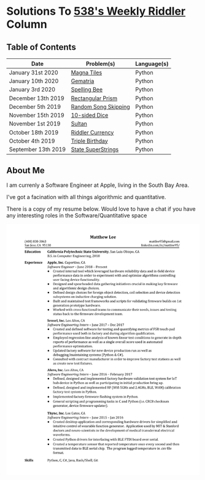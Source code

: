 # Solutions To [538's Weekly Riddler](https://fivethirtyeight.com/tag/the-riddler/) Column


## Table of Contents

|Date|Problem(s)|Language(s)|
|--|--|--|
|January 31st 2020|[Magna Tiles](https://github.com/mattlee95/Riddler/tree/master/Jan31_2020)|Python
|January 10th 2020|[Gematria](https://github.com/mattlee95/Riddler/tree/master/Jan10_2020)|Python
|January 3rd 2020|[Spelling Bee](https://github.com/mattlee95/Riddler/tree/master/Jan3_2020)|Python
|December 13th 2019|[Rectangular Prism](https://github.com/mattlee95/Riddler/tree/master/Dec13_2019)|Python
|December 5th 2019|[Random Song Skipping](https://github.com/mattlee95/Riddler/tree/master/Dec5_2019)|Python
|November 15th 2019|[10-sided Dice](https://github.com/mattlee95/Riddler/tree/master/Nov15_2019)|Python
|November 1st 2019|[Sultan](https://github.com/mattlee95/Riddler/tree/master/Nov1_2019)|Python
|October 18th 2019|[Riddler Currency](https://github.com/mattlee95/Riddler/tree/master/Oct18_2019)|Python
|October 4th 2019|[Triple Birthday](https://github.com/mattlee95/Riddler/tree/master/Oct4_2019)|Python
|September 13th 2019|[State SuperStrings](https://github.com/mattlee95/Riddler/tree/master/Sept13_2019)|Python

## About Me

I am currenly a Software Engineer at Apple, living in the South Bay Area.

I've got a facination with all things algorithmic and quantitative.

There is a copy of my resume below.  Would love to have a chat if you have any interesting roles in the Software/Quantitative space

![Image: Current Resume](https://github.com/mattlee95/Riddler/blob/master/WIP/MattResume.png)
